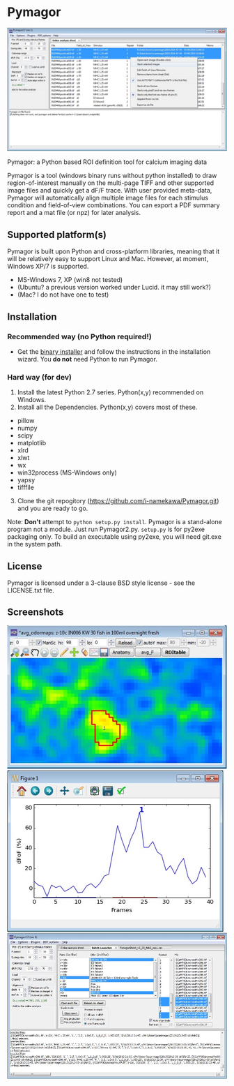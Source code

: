 Pymagor
=======

![](https://github.com/i-namekawa/Pymagor/blob/images/images/Main-OnlineAnalysisSheet.jpg)

Pymagor: a Python based ROI definition tool for calcium imaging data

Pymagor is a tool (windows binary runs without python installed) to draw region-of-interest manually on the multi-page TIFF and other supported image files and quickly get a dF/F trace. With user provided meta-data, Pymagor will automatically align multiple image files for each stimulus condition and field-of-view combinations. You can export a PDF summary report and a mat file (or npz) for later analysis.

Supported platform(s)
------
Pymagor is built upon Python and cross-platform libraries, meaning that it will be relatively easy to support Linux and Mac.
However, at moment, Windows XP/7 is supported.
* MS-Windows 7, XP (win8 not tested)
* (Ubuntu? a previous version worked under Lucid. it may still work?)
* (Mac? I do not have one to test)


Installation
------

### Recommended way (no Python required!)

* Get the [binary installer](https://github.com/i-namekawa/Pymagor/releases) and follow the instructions in the installation wizard. You **do not** need Python to run Pymagor.

### Hard way (for dev)

1. Install the latest Python 2.7 series. Python(x,y) recommended on Windows.
2. Install all the Dependencies. Python(x,y) covers most of these.
  * pillow
  * numpy
  * scipy
  * matplotlib
  * xlrd
  * xlwt
  * wx
  * win32process (MS-Windows only)
  * yapsy
  * tifffile
3. Clone the git repogitory (https://github.com/i-namekawa/Pymagor.git) and you are ready to go. 

Note: **Don't** attempt to `python setup.py install`. Pymagor is a stand-alone program not a module. Just run Pymagor2.py. `setup.py` is for py2exe packaging only. To build an executable using py2exe, you will need git.exe in the system path.


License
-------

Pymagor is licensed under a 3-clause BSD style license - see the LICENSE.txt file.

Screenshots
------
![TrialViewer](https://github.com/i-namekawa/Pymagor/blob/images/images/TrialViewer.jpg)
![QuickPlot](https://github.com/i-namekawa/Pymagor/blob/images/images/QuickPlot.jpg)
![BatchLauncher](https://github.com/i-namekawa/Pymagor/blob/images/images/BatchLauncher.jpg)





